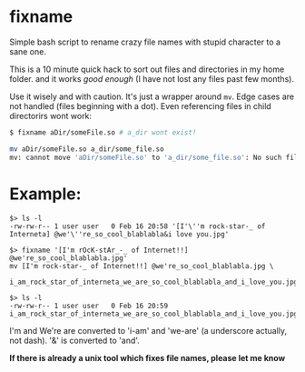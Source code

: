 # fixname

Simple bash script to rename crazy file names with stupid character to a sane one.

This is a 10 minute quick hack to sort out files and directories in my home folder.
and it works *good enough* (I have not lost any files past few months).

Use it wisely and with caution. It's just a wrapper around `mv`. Edge cases are 
not handled (files beginning with a dot). Even referencing files in child 
directorirs wont work:

```bash
$ fixname aDir/someFile.so # a_dir wont exist!

mv aDir/someFile.so a_dir/some_file.so
mv: cannot move 'aDir/someFile.so' to 'a_dir/some_file.so': No such file or directory
```

# Example:

```
$> ls -l
-rw-rw-r-- 1 user user   0 Feb 16 20:58 '[I'\''m rock-star-_ of Interneta] @we'\''re_so_cool_blablabla&i love you.jpg'

$> fixname '[I'm rOcK-stAr_-_ of Internet!!] @we're_so_cool_blablabla.jpg'
mv [I'm rock-star-_ of Internet!!] @we're_so_cool_blablabla.jpg \
  i_am_rock_star_of_interneta_we_are_so_cool_blablabla_and_i_love_you.jpg

$> ls -l
-rw-rw-r-- 1 user user   0 Feb 16 20:59 i_am_rock_star_of_interneta_we_are_so_cool_blablabla_and_i_love_you.jpg
```

I'm and We're are converted to 'i-am' and 'we-are' (a underscore actually, not dash).
'&' is converted to 'and'.

**If there is already a unix tool which fixes file names, please let me know**
